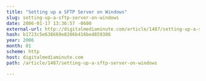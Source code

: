 ```yaml
---
title: "Setting up a SFTP Server on Windows"
slug: setting-up-a-sftp-server-on-windows
date: 2006-01-17 13:36:57 -0600
external-url: http://digitalmediaminute.com/article/1487/setting-up-a-sftp-server-on-windows
hash: b1723c5e638669e8206b416bed859386
year: 2006
month: 01
scheme: http
host: digitalmediaminute.com
path: /article/1487/setting-up-a-sftp-server-on-windows

---
```



